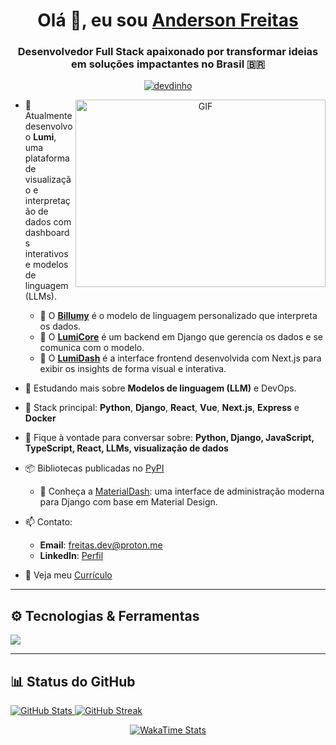 <h1 align="center">Olá 👋, eu sou <a href="https://dinho.dev/" target="_blank">Anderson Freitas</a></h1>
<h3 align="center">Desenvolvedor Full Stack apaixonado por transformar ideias em soluções impactantes no Brasil 🇧🇷</h3>

<p align="center">
  <a href="https://dinho.dev/" target="_blank">
    <img src="https://komarev.com/ghpvc/?username=devdinho&label=Visualizações%20do%20Perfil&color=0e75b6&style=flat" alt="devdinho" />
  </a>
</p>

<a href="https://dinho.dev/" target="_blank" align="center">
  <img align="right" height="300" width="400" alt="GIF" src="https://dinho.dev/assets/nerdola.gif">
</a>

- 🔭 Atualmente desenvolvo o **Lumi**, uma plataforma de visualização e interpretação de dados com dashboards interativos e modelos de linguagem (LLMs).
  - 🔹 O [**Billumy**](https://github.com/devdinho/Billumy) é o modelo de linguagem personalizado que interpreta os dados.
  - 🔹 O [**LumiCore**](https://github.com/devdinho/LumiCore) é um backend em Django que gerencia os dados e se comunica com o modelo.
  - 🔹 O [**LumiDash**](https://github.com/devdinho/LumiDash) é a interface frontend desenvolvida com Next.js para exibir os insights de forma visual e interativa.

- 🧠 Estudando mais sobre **Modelos de linguagem (LLM)** e DevOps.

- 🌱 Stack principal: **Python**, **Django**, **React**, **Vue**, **Next.js**, **Express** e **Docker**

- 💬 Fique à vontade para conversar sobre: **Python, Django, JavaScript, TypeScript, React, LLMs, visualização de dados**

- 📦 Bibliotecas publicadas no [PyPI](https://pypi.org/user/freitasanderson/)
  - 🔧 Conheça a [MaterialDash](https://pypi.org/project/materialdash/): uma interface de administração moderna para Django com base em Material Design.

- 📫 Contato:
  - **Email**: freitas.dev@proton.me
  - **LinkedIn**: [Perfil](https://www.linkedin.com/in/freitas-anderson)

- 📄 Veja meu <a href="https://docs.google.com/document/d/11t3aLp1gDjaZflsFp3EF8voQPeLZW9mE/edit?usp=sharing" target="_blank">Currículo</a>

---

<h2>⚙️ Tecnologias & Ferramentas</h2>
<a href="https://github.com/devdinho?tab=repositories" target="_blank">
  <img src="https://skillicons.dev/icons?i=androidstudio,angular,aws,bootstrap,css,django,docker,express,figma,flask,git,github,html,java,javascript,jquery,kali,kotlin,kubernetes,linux,md,mongodb,mysql,nginx,nodejs,postgres,postman,py,react,rust,tailwind,vscode&perline=32" />
</a>

---

<h2>📊 Status do GitHub</h2>

<div>
  <a href="https://dinho.dev">
    <img src="https://github-readme-stats-one-theta-41.vercel.app/api?username=devdinho&locale=pt-br&show_icons=true&include_all_commits=true&rank_icon=default&count_private=true&card_width=400&bg_color=121b22&theme=transparent&title_color=00A884&text_color=FFFFFF" alt="GitHub Stats" />
    <img src="https://github-readme-streak-stats-git-main-freitasanderson1s-projects.vercel.app/?user=devdinho&starting_year=2022&theme=whatsapp-dark&locale=pt_BR&date_format=j%20M%5B%20Y%5D&card_width=400&border=E4E2E2" alt="GitHub Streak" />
  </a>
</div>

<p align="center">
  <a href="https://dinho.dev">
    <img src="https://github-readme-stats-freitasanderson.vercel.app/api/wakatime?username=freitasanderson&layout=compact&bg_color=121b22&title_color=00A884&text_color=fff" alt="WakaTime Stats" />
  </a>
</p>
